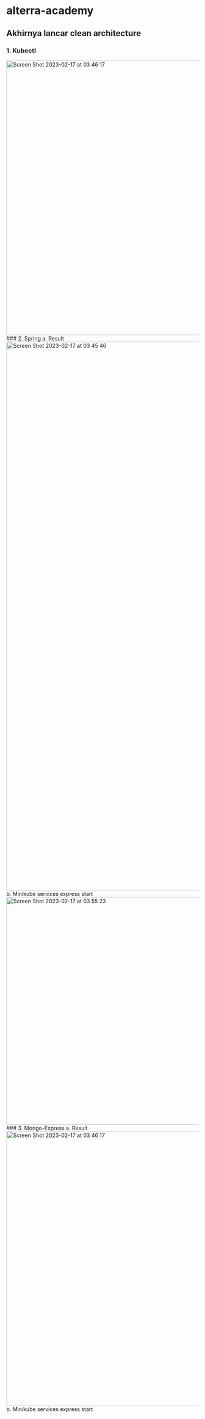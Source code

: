 # alterra-academy
## Akhirnya lancar clean architecture
### 1. Kubectl
<img width="720" alt="Screen Shot 2023-02-17 at 03 46 17" src="https://user-images.githubusercontent.com/39258245/219484452-a3211bea-e999-4f4c-8810-f00d3ae84097.png">
### 2. Spring
a. Result
<img width="1439" alt="Screen Shot 2023-02-17 at 03 45 46" src="https://user-images.githubusercontent.com/39258245/219484487-07a47624-19db-4d44-bb98-d69f13984d3a.png">
b. Minikube services express start
<img width="597" alt="Screen Shot 2023-02-17 at 03 55 23" src="https://user-images.githubusercontent.com/39258245/219485060-b4203d87-0d98-476b-ae39-018086a9c654.png">
### 3. Mongo-Express
a. Result
<img width="720" alt="Screen Shot 2023-02-17 at 03 46 17" src="https://user-images.githubusercontent.com/39258245/219484512-035e10e2-e42e-4a43-b6c2-e50026ebca75.png">
b. Minikube services express start



